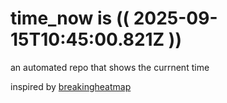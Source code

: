 # time_now is (( 2025-09-15T10:45:00.821Z ))

an automated repo that shows the currnent time

inspired by [breakingheatmap](https://github.com/breakingheatmap/breakingheatmap)